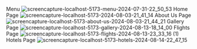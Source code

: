 Menu
![screencapture-localhost-5173-menu-2024-07-31-22_50_53](https://github.com/user-attachments/assets/03500760-8cdf-4fb6-a831-4cb8515abfa5)
Home Page
![screencapture-localhost-5173-2024-08-03-21_41_14](https://github.com/user-attachments/assets/3e40e96f-9708-4b44-9f23-a83b7b7c7284)
About Us Page
![screencapture-localhost-5173-about-us-2024-08-03-21_44_21](https://github.com/user-attachments/assets/cff46a44-4398-4d7c-a899-062b33261d69)
Gallery Page
![screencapture-localhost-5173-gallery-2024-08-13-18_14_00](https://github.com/user-attachments/assets/9a9c7e21-346a-440b-88b8-fc301e607b1e)
Flights Page
![screencapture-localhost-5173-flights-2024-08-13-23_33_16 (1)](https://github.com/user-attachments/assets/bb0332f5-de7e-403c-90b6-9b19e92b68a1)
Hotels Page
![screencapture-localhost-5173-hotels-2024-08-14-22_47_15](https://github.com/user-attachments/assets/dfabf375-46d3-40e8-a230-bf3aae59f39c)
